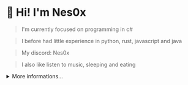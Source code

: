 # 👋 Hi! I'm Nes0x


> I'm currently focused on programming in c# 

> I before had little experience in python, rust, javascript and java

> My discord: Nes0x

> I also like listen to music, sleeping and eating


<details>
  <summary>More informations...</summary>

  ## My most used languages.

  ![Top Language](https://github-readme-stats.vercel.app/api/top-langs/?username=Nes0x)
  
  
  ## My tools and other stuffs.

  ![Rider](https://img.shields.io/badge/JetBrains-Rider-3376AB?logo=rider&logoColor=black) - IDE for C#
  
  ![WebStorm](https://img.shields.io/badge/JetBrains-WebStorm-3376AB?logo=webstorm&logoColor=black) - IDE for frontend 

  ![Git](https://img.shields.io/badge/Git-3376AB?logo=Git&logoColor=orange) - version control 
</details> 
